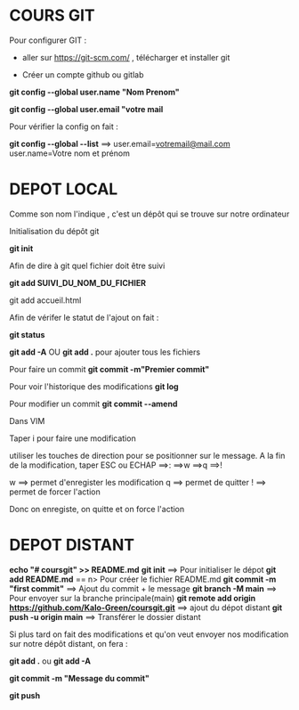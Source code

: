 # COURS GIT

Pour configurer GIT : 

* aller sur https://git-scm.com/ , télécharger et installer git

* Créer un compte github ou gitlab

**git config --global user.name "Nom Prenom"**

**git config --global user.email "votre mail**

Pour vérifier la config on fait :

**git config --global --list** ==> user.email=votremail@mail.com user.name=Votre nom et prénom


# DEPOT LOCAL
Comme son nom l'indique , c'est un dépôt qui se trouve sur notre ordinateur

Initialisation du dépôt git

**git init**

Afin de dire à git quel fichier doit être suivi

**git add SUIVI_DU_NOM_DU_FICHIER**

git add accueil.html


Afin de vérifer le statut de l'ajout on fait :

**git status**

**git add -A** OU **git add .** pour ajouter tous les fichiers

Pour faire un commit
**git commit -m"Premier commit"**

Pour voir l'historique des modifications
**git log**

Pour modifier un commit 
**git commit --amend**

Dans VIM 

Taper i pour faire une modification

utiliser les touches de direction pour se positionner sur le message. A la fin de la modification, taper ESC ou ECHAP ==>: ==>w ==>q ==>!

w ==> permet d'enregister les modification
q ==> permet de quitter 
! ==> permet de forcer l'action

Donc on enregiste, on quitte et on force l'action

# DEPOT DISTANT

**echo "# coursgit" >> README.md**
**git init** ==> Pour initialiser le dépot
**git add README.md** == n> Pour créer le fichier README.md
**git commit -m "first commit"** ==> Ajout du commit + le message
**git branch -M main** ==> Pour envoyer sur la branche principale(main)
**git remote add origin https://github.com/Kalo-Green/coursgit.git** ==> ajout du dépot distant
**git push -u origin main** ==> Transférer le dossier distant

Si plus tard on fait des modifications et qu'on veut envoyer nos modification sur notre dépôt distant, on fera :

**git add .** ou **git add -A**

**git commit -m "Message du commit"**

**git push**